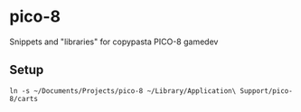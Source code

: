 # pico-8
Snippets and "libraries" for copypasta PICO-8 gamedev

## Setup
```
ln -s ~/Documents/Projects/pico-8 ~/Library/Application\ Support/pico-8/carts
```
